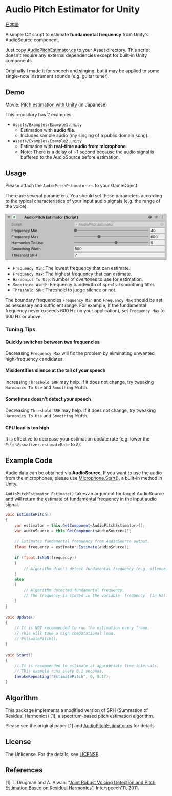 # Audio Pitch Estimator for Unity

[日本語](README.ja.md)

A simple C# script to estimate **fundamental frequency** from Unity's AudioSource component.

Just copy [AudioPitchEstimator.cs](./Assets/AudioPitchEstimator.cs) to your Asset directory. This script doesn't require any external dependencies except for built-in Unity components.

Originally I made it for speech and singing, but it may be applied to some single-note instrument sounds (e.g. guitar tuner).

## Demo

Movie: [Pitch estimation with Unity](https://twitter.com/tokaipist_game/status/1327032060318347267) (in Japanese)

This repository has 2 examples:

- `Assets/Examples/Example1.unity`
  - Estimation with **audio file**.
  - Includes sample audio (my singing of a public domain song).
- `Assets/Examples/Example2.unity`
  - Estimation with **real-time audio from microphone**.
  - Note: There is a delay of ~1 second because the audio signal is buffered to the AudioSource before estimation.

## Usage

Please attach the `AudioPitchEstimator.cs` to your GameObject.

There are several parameters. You should set these parameters according to the typical characteristics of your input audio signals (e.g. the range of the voice).

![inspector](./readme/inspector.png)

- `Frequency Min`: The lowest frequency that can estimate.
- `Frequency Max`: The highest frequency that can estimate.
- `Harmonics To Use`: Number of overtones to use for estimation.
- `Smoothing Width`: Frequency bandwidth of spectral smoothing filter.
- `Threshold SRH`: Threshold to judge silence or not.

The boundary frequencies `Frequency Min` and `Frequency Max` should be set as nessesary and sufficient range. For example, if the fundamental frequency never exceeds 600 Hz (in your application), set `Frequency Max` to 600 Hz or above.

### Tuning Tips

#### Quickly switches between two frequencies

Decreasing `Frequency Max` will fix the problem by eliminating unwanted high-frequency candidates.

#### Misidentifies silence at the tail of your speech

Increasing `Threshold SRH` may help.
If it does not change, try tweaking `Harmonics To Use` and `Smoothing Width`.

#### Sometimes doesn't detect your speech

Decreasing `Threshold SRH` may help.
If it does not change, try tweaking `Harmonics To Use` and `Smoothing Width`.

#### CPU load is too high

It is effective to decrease your estimation update rate (e.g. lower the `PitchVisualizer.estimateRate` to `8`).

## Example Code

Audio data can be obtained via **AudioSource**.
If you want to use the audio from the microphones, please use [Microphone.Start()](https://docs.unity3d.com/ja/current/ScriptReference/Microphone.Start.html), a built-in method in Unity.

`AudioPitchEstimator.Estimate()` takes an argument for target AudioSource and will return the estimate of fundamental frequency in the input audio signal.

```cs
void EstimatePitch()
{
    var estimator = this.GetComponent<AudioPitchEstimator>();
    var audioSource = this.GetComponent<AudioSource>();

    // Estimates fundamental frequency from AudioSource output.
    float frequency = estimator.Estimate(audioSource);

    if (float.IsNaN(frequency))
    {
        // Algorithm didn't detect fundamental frequency (e.g. silence).
    }
    else
    {
        // Algorithm detected fundamental frequency.
        // The frequency is stored in the variable `frequency` (in Hz).
    }
}

void Update()
{
    // It is NOT recommended to run the estimation every frame.
    // This will take a high computational load.
    // EstimatePitch();
}

void Start()
{
    // It is recommended to estimate at appropriate time intervals.
    // This example runs every 0.1 seconds.
    InvokeRepeating("EstimatePitch", 0, 0.1f);
}
```

## Algorithm

This package implements a modified version of SRH (Summation of Residual Harmonics) [1], a spectrum-based pitch estimation algorithm.

Please see the original paper [1] and [AudioPitchEstimator.cs](./Assets/AudioPitchEstimator.cs) for details.

## License

The Unlicense. For the details, see [LICENSE](./LICENSE).

## References

[1] T. Drugman and A. Alwan: "[Joint Robust Voicing Detection and Pitch Estimation Based on Residual Harmonics](https://arxiv.org/abs/2001.00459)", Interspeech'11, 2011.
